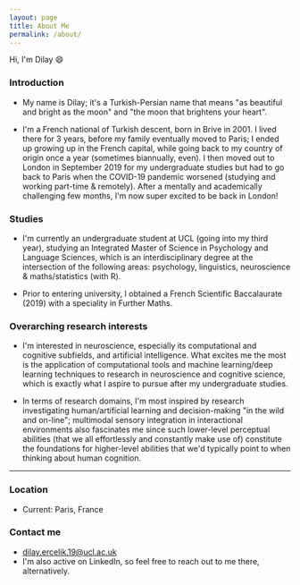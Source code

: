 ```yaml
---
layout: page
title: About Me
permalink: /about/
---
```


Hi, I'm Dilay 😄

### Introduction
  - My name is Dilay; it's a Turkish-Persian name that means "as beautiful and bright as the moon" and "the moon that brightens your heart".
 
  - I'm a French national of Turkish descent, born in Brive in 2001. I lived there for 3 years, before my family eventually moved to Paris; I ended up growing up in the French capital, while going back to my country of origin once a year (sometimes biannually, even). I then moved out to London in September 2019 for my undergraduate studies but had to go back to Paris when the COVID-19 pandemic worsened (studying and working part-time & remotely). After a mentally and academically challenging few months, I'm now super excited to be back in London!

### Studies
  - I'm currently an undergraduate student at UCL (going into my third year), studying an Integrated Master of Science in Psychology and Language Sciences, which is an interdisciplinary degree at the intersection of the following areas: psychology, linguistics, neuroscience & maths/statistics (with R).
 
  - Prior to entering university, I obtained a French Scientific Baccalaurate (2019) with a speciality in Further Maths.

### Overarching research interests
  - I'm interested in neuroscience, especially its computational and cognitive subfields, and artificial intelligence. 
What excites me the most is the application of computational tools and machine learning/deep learning techniques to research in neuroscience and cognitive science, which is exactly what I aspire to pursue after my undergraduate studies.

  - In terms of research domains, I'm most inspired by research investigating human/artificial learning and decision-making "in the wild and on-line"; multimodal sensory integration in interactional environments also fascinates me since such lower-level perceptual abilities (that we all effortlessly and constantly make use of) constitute the foundations for higher-level abilities that we'd typically point to when thinking about human cognition.

---
### Location
  - Current: Paris, France

### Contact me
  - [dilay.ercelik.19@ucl.ac.uk](mailto:dilay.ercelik.19@ucl.ac.uk)
  - I'm also active on LinkedIn, so feel free to reach out to me there, alternatively.
